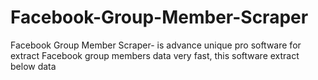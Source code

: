 # Facebook-Group-Member-Scraper
Facebook Group Member Scraper- is advance unique pro software for extract Facebook group members data very fast, this software extract below data
